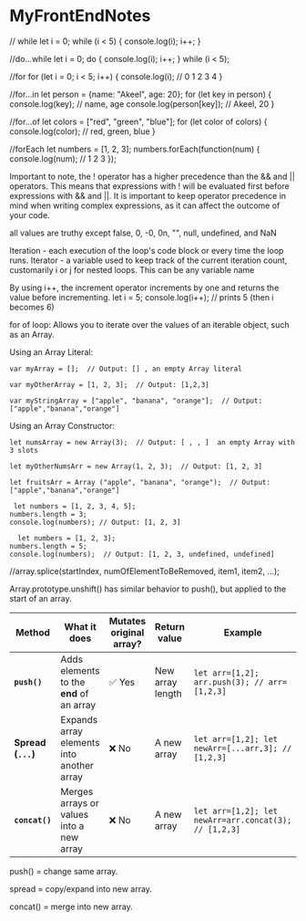# MyFrontEndNotes

// while
let i = 0;
while (i < 5) {
    console.log(i);
    i++;
}

//do...while
let i = 0;
do {
    console.log(i);
    i++;
} while (i < 5);


//for
for (let i = 0; i < 5; i++) {
    console.log(i); // 0 1 2 3 4
}


//for...in
let person = {name: "Akeel", age: 20};
for (let key in person) {
    console.log(key); // name, age
    console.log(person[key]); // Akeel, 20
}


//for...of
let colors = ["red", "green", "blue"];
for (let color of colors) {
    console.log(color); // red, green, blue
}

//forEach
let numbers = [1, 2, 3];
numbers.forEach(function(num) {
    console.log(num); // 1 2 3
});

Important to note, the ! operator has a higher precedence than the && and || operators. This means that expressions with ! will be evaluated first before expressions with && and ||. It is important to keep operator precedence in mind when writing complex expressions, as it can affect the outcome of your code.

all values are truthy except false, 0, -0, 0n, "", null, undefined, and NaN

Iteration - each execution of the loop's code block or every time the loop runs.
Iterator - a variable used to keep track of the current iteration count, customarily i or j for nested loops. This can be any variable name

By using i++, the increment operator increments by one and returns the value before incrementing.  let i = 5;  console.log(i++); // prints 5 (then i becomes 6)

for of loop: Allows you to iterate over the values of an iterable object, such as an Array.

Using an Array Literal:

    var myArray = [];  // Output: [] , an empty Array literal

    var myOtherArray = [1, 2, 3];  // Output: [1,2,3]

    var myStringArray = ["apple", "banana", "orange"];  // Output: ["apple","banana","orange"]
Using an Array Constructor:

    let numsArray = new Array(3);  // Output: [ , , ]  an empty Array with 3 slots

    let myOtherNumsArr = new Array(1, 2, 3);  // Output: [1, 2, 3]

    let fruitsArr = Array ("apple", "banana", "orange");  // Output: ["apple","banana","orange"]

     let numbers = [1, 2, 3, 4, 5];
    numbers.length = 3;
    console.log(numbers); // Output: [1, 2, 3]

      let numbers = [1, 2, 3];
    numbers.length = 5;
    console.log(numbers);  // Output: [1, 2, 3, undefined, undefined]
    
//array.splice(startIndex, numOfElementToBeRemoved, item1, item2, ...);

Array.prototype.unshift() has similar behavior to push(), but applied to the start of an array.

| Method             | What it does                              | Mutates original array? | Return value     | Example                                               |
| ------------------ | ----------------------------------------- | ----------------------- | ---------------- | ----------------------------------------------------- |
| **`push()`**       | Adds elements to the **end** of an array  | ✅ Yes                   | New array length | `let arr=[1,2]; arr.push(3); // arr=[1,2,3]`          |
| **Spread (`...`)** | Expands array elements into another array | ❌ No                    | A new array      | `let arr=[1,2]; let newArr=[...arr,3]; // [1,2,3]`    |
| **`concat()`**     | Merges arrays or values into a new array  | ❌ No                    | A new array      | `let arr=[1,2]; let newArr=arr.concat(3); // [1,2,3]` |

push() = change same array.

spread = copy/expand into new array.

concat() = merge into new array.
